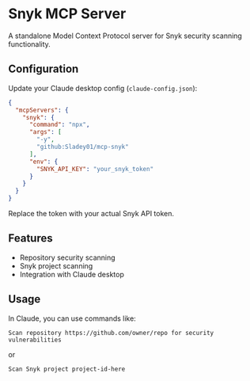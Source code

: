# Snyk MCP Server

A standalone Model Context Protocol server for Snyk security scanning functionality.

## Configuration

Update your Claude desktop config (`claude-config.json`):

```json
{
  "mcpServers": {
    "snyk": {
      "command": "npx",
      "args": [
        "-y",
        "github:Sladey01/mcp-snyk"
      ],
      "env": {
        "SNYK_API_KEY": "your_snyk_token"
      }
    }
  }
}
```

Replace the token with your actual Snyk API token.

## Features

- Repository security scanning
- Snyk project scanning
- Integration with Claude desktop

## Usage

In Claude, you can use commands like:

```
Scan repository https://github.com/owner/repo for security vulnerabilities
```

or

```
Scan Snyk project project-id-here
```